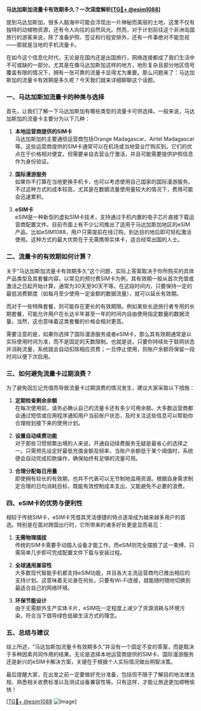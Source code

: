 **马达加斯加流量卡有效期多久？一次深度解析[[TG💪+ @esim1088](https://t.me/s/esim1088)]**

提到马达加斯加，很多人脑海中可能会浮现出一片神秘而美丽的土地，这里不仅有独特的动植物资源，还有令人向往的自然风光。然而，对于计划前往这个非洲岛国旅行的游客来说，除了准备护照、签证和行程安排外，还有一件事绝对不能忽视——那就是当地的手机流量卡。

在如今这个信息化时代，无论是在国内还是出国旅行，网络连接都成了我们生活中不可或缺的一部分。尤其是在像马达加斯加这样的地方，地形复杂且部分地区信号覆盖有限的情况下，拥有一张可靠的流量卡显得尤为重要。那么问题来了：马达加斯加的流量卡有效期是多久呢？今天我们就来详细聊聊这个话题。

### 一、马达加斯加流量卡的种类与选择

首先，让我们了解一下马达加斯加有哪些类型的流量卡可供选择。一般来说，马达加斯加的流量卡主要分为以下几种：

1. **本地运营商提供的SIM卡**  
   马达加斯加的主要通信运营商包括Orange Madagascar、Airtel Madagascar等。这些运营商提供的SIM卡通常可以在机场或当地营业厅购买到。它们的优点在于价格相对便宜，但需要亲自去营业厅激活，并且可能需要提供护照信息作为身份验证。

2. **国际漫游服务**  
   如果你不打算在当地更换手机卡，也可以考虑使用自己国家的国际漫游服务。不过这种方式的成本较高，尤其是在数据流量使用量较大的情况下，费用可能会迅速累积。

3. **eSIM卡**  
   eSIM是一种新型的虚拟SIM卡技术，支持通过手机内置的电子芯片直接下载运营商配置文件。目前市面上有不少公司推出了适用于马达加斯加地区的eSIM产品，比如eSIM1088，用户只需提前在线订购，到达目的地后即可轻松激活使用。这种方式的最大优势在于无需携带实体卡，适合经常出国的人士。

### 二、流量卡的有效期如何计算？

关于“马达加斯加流量卡有效期多久”这个问题，实际上答案取决于你所购买的具体产品类型及其套餐内容。以常见的预付费SIM卡为例，其有效期一般从首次充值或激活之日起开始计算，通常为30天至90天不等。在这段时间内，只要保持一定的最低消费额度（如每月至少使用一定金额的数据流量），就可以延长有效期。

而对于一些特殊套餐，则可能存在更长的有效期限。例如某些长途旅行者专用的长期套餐，可能允许用户在长达半年甚至一年的时间内自由使用指定数量的数据流量。当然，这也意味着这类套餐的价格会相对更高。

需要注意的是，如果你选择了国际漫游服务或者eSIM卡，那么其有效期通常是以实际使用时间为准，而不是固定的天数限制。也就是说，只要你持续处于联网状态并消耗流量，系统就会自动扣除相应资费；一旦停止使用，则账户余额将保留一段时间以便下次启用。

### 三、如何避免流量卡过期浪费？

为了避免因忘记充值而导致流量卡过期浪费的情况发生，建议大家采取以下措施：

1. **定期检查剩余余额**  
   在每次使用前，请务必确认自己的流量卡还有多少可用余额。大多数运营商都会通过短信或应用程序通知用户当前账户状态，及时关注这些信息可以帮助你合理规划接下来的使用计划。

2. **设置自动续费功能**  
   对于那些习惯频繁出境的人来说，开通自动续费服务无疑是最省心的选择之一。只需预先设定好最低充值金额及频率，当账户余额低于某个阈值时，系统便会自动完成扣款操作，确保始终有足够的流量可用。

3. **合理分配每日用量**  
   即使拥有较长的有效期，也并不代表可以无节制地滥用资源。根据自身需求制定合理的日均消耗目标，既能有效控制成本支出，又能避免不必要的浪费。

### 四、eSIM卡的优势与便利性

相较于传统SIM卡，eSIM卡凭借其灵活便捷的特点逐渐成为越来越多用户的首选。特别是在面对跨国出行时，它所带来的诸多好处更是显而易见：

1. **无需物理插拔**  
   传统的SIM卡需要手动插入设备才能工作，而eSIM则完全摆脱了这一束缚，只需简单几步即可完成配置文件下载与安装过程。

2. **全球通用兼容性**  
   大多数现代智能手机都支持eSIM功能，并且各大主流运营商均已推出相应的支持计划。这意味着无论身在何处，只要有Wi-Fi连接，就能随时随地切换到最适合自己的网络环境。

3. **环保节能设计**  
   由于无需额外生产实体卡片，eSIM在一定程度上减少了资源消耗与环境污染，符合当下倡导绿色低碳生活方式的理念。

### 五、总结与建议

综上所述，“马达加斯加流量卡有效期多久”并没有一个固定不变的答案，而是取决于多种因素共同作用的结果。无论是选择本地运营商提供的SIM卡、国际漫游服务还是新兴的eSIM卡解决方案，关键在于根据个人实际情况做出明智决策。

最后提醒大家，在出发之前一定要做好充分准备，包括但不限于了解目的地法律法规、熟悉相关收费标准以及测试设备兼容性等。只有这样，才能让旅途更加顺畅愉快！

[[TG💪+ @esim1088](https://t.me/s/esim1088) ![Image](https://i.postimg.cc/4NQfJmqS/Snipaste-2025-05-13-00-14-12.png)]